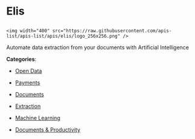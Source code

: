 # Elis<p align="center">
    <img width="400" src="https://raw.githubusercontent.com/apis-list/apis-list/apis/elis/logo_256x256.png" />
</p>

Automate data extraction from your documents with Artificial Intelligence

**Categories**:

- [Open Data](https://github/apis-list/apis-list#open-data)

- [Payments](https://github/apis-list/apis-list#payments)

- [Documents](https://github/apis-list/apis-list#documents)

- [Extraction](https://github/apis-list/apis-list#extraction)

- [Machine Learning](https://github/apis-list/apis-list#machine-learning)

- [Documents & Productivity](https://github/apis-list/apis-list#documents-and-productivity)





